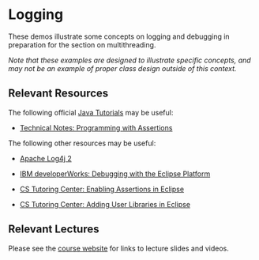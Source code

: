 Logging
=================================================

These demos illustrate some concepts on logging and debugging in preparation for the section on multithreading. 

*Note that these examples are designed to illustrate specific concepts, and may not be an example of proper class design outside of this context.*

## Relevant Resources ##

The following official [Java Tutorials](http://docs.oracle.com/javase/tutorial/index.html) may be useful:

- [Technical Notes: Programming with Assertions](http://docs.oracle.com/javase/8/docs/technotes/guides/language/assert.html)

The following other resources may be useful:

- [Apache Log4j 2](http://logging.apache.org/log4j/2.x/)

- [IBM developerWorks: Debugging with the Eclipse Platform](http://www.ibm.com/developerworks/library/os-ecbug/)

- [CS Tutoring Center: Enabling Assertions in Eclipse](http://tutoringcenter.cs.usfca.edu/resources/enabling-assertions-in-eclipse.html)
- [CS Tutoring Center: Adding User Libraries in Eclipse](http://tutoringcenter.cs.usfca.edu/resources/adding-user-libraries-in-eclipse.html)

## Relevant Lectures ##

Please see the [course website](http://cs212.cs.usfca.edu) for links to lecture slides and videos.

